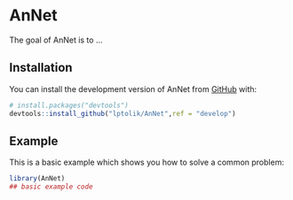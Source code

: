 
# AnNet

<!-- badges: start -->
<!-- badges: end -->

The goal of AnNet is to ...

## Installation

You can install the development version of AnNet from [GitHub](https://github.com/) with:

``` r
# install.packages("devtools")
devtools::install_github("lptolik/AnNet",ref = "develop")
```

## Example

This is a basic example which shows you how to solve a common problem:

``` r
library(AnNet)
## basic example code
```

